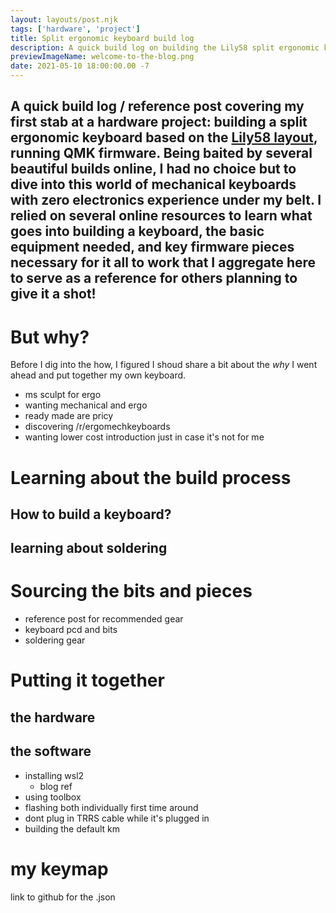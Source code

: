 ```yaml
---
layout: layouts/post.njk
tags: ['hardware', 'project']
title: Split ergonomic keyboard build log
description: A quick build log on building the Lily58 split ergonomic keyboard running QMK firmware
previewImageName: welcome-to-the-blog.png
date: 2021-05-10 18:00:00.00 -7
---
```

A quick build log / reference post covering my first stab at a hardware project: building a split ergonomic keyboard based on the [Lily58 layout](https://github.com/kata0510/Lily58), running QMK firmware. Being baited by several beautiful builds online, I had no choice but to dive into this world of mechanical keyboards with zero electronics experience under my belt. I relied on several online resources to learn what goes into building a keyboard, the basic equipment needed, and key firmware pieces necessary for it all to work that I aggregate here to serve as a reference for others planning to give it a shot!
---

# But why?
Before I dig into the how, I figured I shoud share a bit about the _why_ I went ahead and put together my own keyboard.  

* ms sculpt for ergo
* wanting mechanical and ergo
* ready made are pricy
* discovering /r/ergomechkeyboards
* wanting lower cost introduction just in case it's not for me

# Learning about the build process

## How to build a keyboard?

## learning about soldering

# Sourcing the bits and pieces
* reference post for recommended gear
* keyboard pcd and bits
* soldering gear

# Putting it together
## the hardware

## the software
* installing wsl2
  * blog ref
* using toolbox
* flashing both individually first time around
* dont plug in TRRS cable while it's plugged in
* building the default km

# my keymap
link to github for the .json
